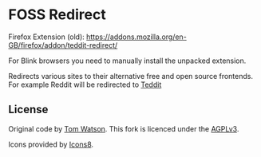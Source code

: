 # FOSS Redirect

Firefox Extension (old):
https://addons.mozilla.org/en-GB/firefox/addon/teddit-redirect/

For Blink browsers you need to manually install the unpacked extension.

Redirects various sites to their alternative free and open source frontends.
For example Reddit will be redirected to [Teddit](https://codeberg.org/teddit/teddit)

## License

Original code by [Tom Watson](https://github.com/tom-james-watson/old-reddit-redirect). This fork is licenced under the [AGPLv3](LICENSE.txt).

Icons provided by [Icons8](https://icons8.com/).
